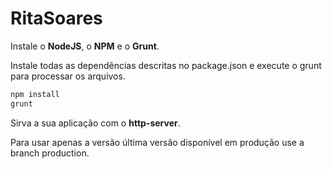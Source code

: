 # RitaSoares

Instale o **NodeJS**, o **NPM** e o **Grunt**.

Instale todas as dependências descritas no package.json e execute o grunt para
processar os arquivos.

```bash
npm install
grunt
```

Sirva a sua aplicação com o **http-server**.

Para usar apenas a versão última versão disponível em produção use a branch
production.

